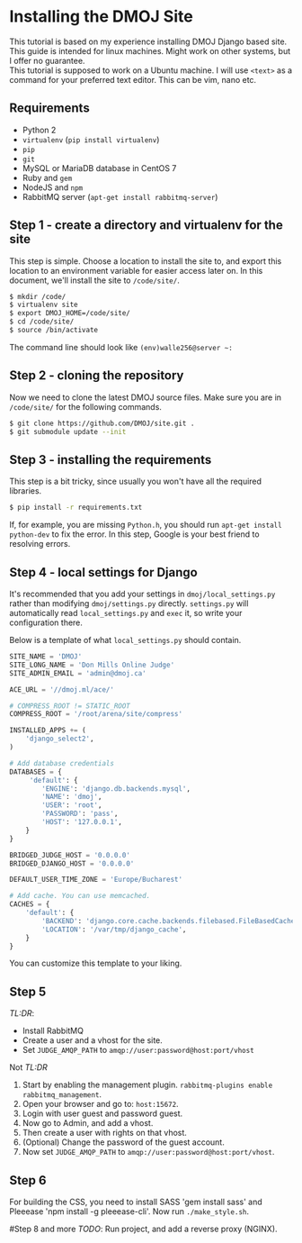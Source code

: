 # Installing the DMOJ Site   
This tutorial is based on my experience installing DMOJ Django based site. This guide is intended for linux machines. Might work on other systems, but I offer no guarantee.   
This tutorial is supposed to work on a Ubuntu machine.
I will use `<text>` as a command for your preferred text editor. This can be vim, nano etc.

## Requirements
* Python 2
* `virtualenv` (`pip install virtualenv`)
* `pip`
* `git`
* MySQL or MariaDB database in CentOS 7
* Ruby and `gem`
* NodeJS and `npm`
* RabbitMQ server (`apt-get install rabbitmq-server`)

## Step 1 - create a directory and virtualenv for the site
This step is simple. Choose a location to install the site to, and export this location to an environment variable for easier access later on. In this document, we'll install the site to `/code/site/`.

```sh
$ mkdir /code/
$ virtualenv site
$ export DMOJ_HOME=/code/site/
$ cd /code/site/
$ source /bin/activate
```

The command line should look like `(env)walle256@server ~:`

## Step 2 - cloning the repository
Now we need to clone the latest DMOJ source files. Make sure you are in `/code/site/` for the following commands.

```sh
$ git clone https://github.com/DMOJ/site.git .
$ git submodule update --init
```

## Step 3 - installing the requirements
This step is a bit tricky, since usually you won't have all the required libraries.

```sh
$ pip install -r requirements.txt
```

If, for example, you are missing `Python.h`, you should run `apt-get install python-dev` to fix the error. In this step, Google is your best friend to resolving errors.

## Step 4 - local settings for Django
It's recommended that you add your settings in `dmoj/local_settings.py` rather than modifying `dmoj/settings.py` directly. `settings.py` will automatically read `local_settings.py` and `exec` it, so write your configuration there.

Below is a template of what `local_settings.py` should contain.

```python
SITE_NAME = 'DMOJ'
SITE_LONG_NAME = 'Don Mills Online Judge'
SITE_ADMIN_EMAIL = 'admin@dmoj.ca'

ACE_URL = '//dmoj.ml/ace/'

# COMPRESS_ROOT != STATIC_ROOT
COMPRESS_ROOT = '/root/arena/site/compress'

INSTALLED_APPS += (
    'django_select2',
)

# Add database credentials
DATABASES = {
     'default': {
        'ENGINE': 'django.db.backends.mysql',
        'NAME': 'dmoj',
        'USER': 'root',
        'PASSWORD': 'pass',
        'HOST': '127.0.0.1',
    }
}

BRIDGED_JUDGE_HOST = '0.0.0.0'
BRIDGED_DJANGO_HOST = '0.0.0.0'

DEFAULT_USER_TIME_ZONE = 'Europe/Bucharest'

# Add cache. You can use memcached.
CACHES = {
    'default': {
        'BACKEND': 'django.core.cache.backends.filebased.FileBasedCache',
        'LOCATION': '/var/tmp/django_cache',
    }
}
```
You can customize this template to your liking.

<!--*TODO*: wkhtmltopdf installation instructions.-->

## Step 5
*TL:DR*:
* Install RabbitMQ
* Create a user and a vhost for the site.
* Set `JUDGE_AMQP_PATH` to `amqp://user:password@host:port/vhost`

Not *TL:DR*       
1. Start by enabling the management plugin. `rabbitmq-plugins enable rabbitmq_management`.    
2. Open your browser and go to: `host:15672`.     
3. Login with user guest and password guest.     
4. Now go to Admin, and add a vhost.     
5. Then create a user with rights on that vhost.       
6. (Optional) Change the password of the guest account.       
7. Now set `JUDGE_AMQP_PATH` to `amqp://user:password@host:port/vhost`.       

## Step 6

For building the CSS, you need to install SASS 'gem install sass' and Pleeease 'npm install -g pleeease-cli'.
Now run `./make_style.sh`.

#Step 8 and more
*TODO*: Run project, and add a reverse proxy (NGINX).
